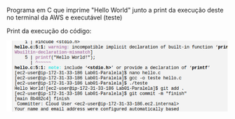 Programa em C que imprime "Hello World" junto a print da execução deste
  no terminal da AWS e executável (teste)

  Print da execução do código:

 ![](https://github.com/david-pessoa/ComputacaoParalela/blob/main/Lab%2001/Terminal.png)
